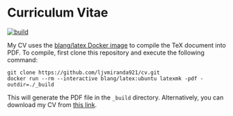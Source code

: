 # Curriculum Vitae

[![build](https://github.com/ljvmiranda921/cv/actions/workflows/publish.yaml/badge.svg)](https://storage.googleapis.com/ljvmiranda/cv.pdf)

My CV uses the [blang/latex Docker image](https://hub.docker.com/r/blang/latex)
to compile the TeX document into PDF.  To compile, first clone this repository
and execute the following command:

```shell
git clone https://github.com/ljvmiranda921/cv.git
docker run --rm --interactive blang/latex:ubuntu latexmk -pdf -outdir=./_build
```

This will generate the PDF file in the `_build` directory.
Alternatively, you can download my CV from [this link](https://storage.googleapis.com/ljvmiranda/cv.pdf).
